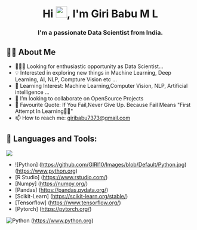 <h1 align="center">Hi <img src="https://raw.githubusercontent.com/MartinHeinz/MartinHeinz/master/wave.gif" width="30px">, I'm Giri Babu M L</h1>
<h3 align="center">I'm a passionate Data Scientist from India.</h3>

## 🙋‍♂️ About Me 

- 👨🏽‍💻 Looking for enthusiastic opportunity as Data Scientist...
- 💡 Interested in exploring new things in Machine Learning, Deep Learning, AI, NLP, Compture Vision etc ...
- 🌱 Learning Interest: Machine Learning,Computer Vision, NLP, Artificial intelligence ...
- 👯 I’m looking to collaborate on OpenSource Projects
- 💬 Favourite Quote: If You Fail,Never Give Up. Because Fail Means "First Attempt In Learning📖📖"
- 📫 How to reach me: giribabu7373@gmail.com

## 🚀 Languages and Tools:

<p align="left"> 
    <a href="https://www.python.org" target="_blank"> <img src="https://img.icons8.com/color/48/000000/python.png"/> </a> 
</p>



- ![Python] (https://github.com/GIRI10/Images/blob/Default/Python.jpg) (https://www.python.org)
- [R Studio] (https://www.rstudio.com/)
- [Numpy] (https://numpy.org/)
- [Pandas] (https://pandas.pydata.org/)
- [Scikit-Learn] (https://scikit-learn.org/stable/)
- [Tensorflow] (https://www.tensorflow.org/)
- [Pytorch] (https://pytorch.org/)

![Python](https://github.com/GIRI10/Images/blob/Default/Python.jpg) (https://www.python.org)


